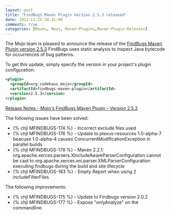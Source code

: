 ```yaml
---
layout: post
title: "FindBugs Maven Plugin Version 2.5.3 released"
date: 2013-11-25 20:31:00
comments: true
categories: [Maven, News, Maven-Plugins,Maven-Plugin-Releases]
---
```


The Mojo team is pleased to announce the release of the 
[FindBugs Maven Plugin version 2.5.3](http://mojo.codehaus.org/findbugs-maven-plugin/)
FindBugs uses static analysis to inspect Java bytecode for occurrences
of bug patterns.

<!-- more -->

To get this update, simply specify the version in your project's
plugin configuration:

``` xml
<plugin>
  <groupId>org.codehaus.mojo</groupId>
  <artifactId>findbugs-maven-plugin</artifactId>
  <version>2.5.3</version>
</plugin>
```

[Release Notes - Mojo's FindBugs Maven Plugin - Version 2.5.3](http://jira.codehaus.org/secure/ReleaseNote.jspa?projectId=11701&version=18737)

The following issues have been solved:

 * {% chjl MFINDBUGS-174 %} - Incorrect exclude files used
 * {% chjl MFINDBUGS-176 %} - Update to plexus-resources 1.0-alpha-7 beacuse 1.0-alpha-4 causes ConcurrentModificationException in parallel builds
 * {% chjl MFINDBUGS-178 %} - Maven 2.2.1: org.apache.xerces.parsers.XIncludeAwareParserConfiguration cannot be cast to org.apache.xerces.xni.parser.XMLParserConfiguration executing findbugs during the build and site lifecycle
 * {% chjl MFINDBUGS-183 %} - Empty Report when using 2 includeFilterFiles

The following improvements:

 * {% chjl MFINDBUGS-175 %} - Update to Findbugs version 2.0.2
 * {% chjl MFINDBUGS-177 %} - Expose "onlyAnalyze" on the commandline.


